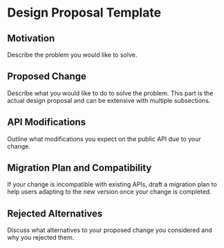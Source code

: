 # Design Proposal Template

## Motivation

Describe the problem you would like to solve.

## Proposed Change

Describe what you would like to do to solve the problem. This part is the actual design proposal and can be extensive with multiple subsections.

## API Modifications

Outline what modifications you expect on the public API due to your change.

## Migration Plan and Compatibility

If your change is incompatible with existing APIs, draft a migration plan to help users adapting to the new version once your change is completed.

## Rejected Alternatives

Discuss what alternatives to your proposed change you considered and why you rejected them.